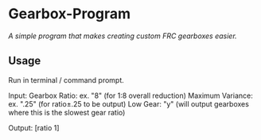 # Gearbox-Program
*A simple program that makes creating custom FRC gearboxes easier.*

## Usage
Run in terminal / command prompt.

Input:
  Gearbox Ratio: ex. "8" (for 1:8 overall reduction)
  Maximum Variance: ex. ".25" (for ratio±.25 to be output)
  Low Gear: "y" (will output gearboxes where this is the slowest gear ratio)
  
Output: 
  [ratio 1]
